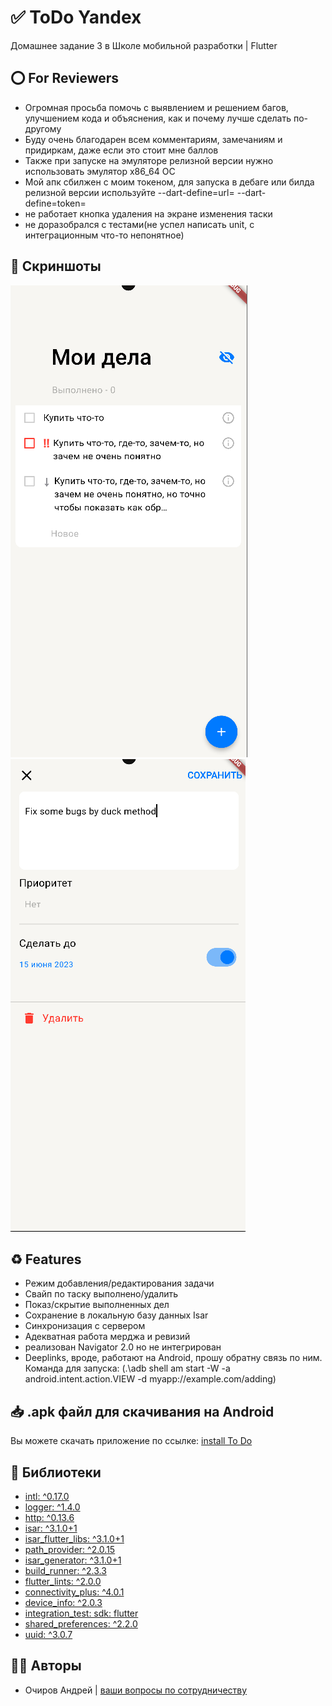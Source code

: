 # ✅ ToDo Yandex
Домашнее задание 3 в Школе мобильной разработки | Flutter

## ⭕️ For Reviewers
- Огромная просьба помочь с выявлением и решением багов, улучшением кода и объяснения, как и почему лучше сделать по-другому
- Буду очень благодарен всем комментариям, замечаниям и придиркам, даже если это стоит мне баллов
- Также при запуске на эмуляторе релизной версии нужно использовать эмулятор x86_64 ОС
- Мой апк сбилжен с моим токеном, для запуска в дебаге или билда релизной версии используйте --dart-define=url=<url> --dart-define=token=<token>
- не работает кнопка удаления на экране изменения таски
- не доразобрался с тестами(не успел написать unit, с интеграционным что-то непонятное) 

## 📱 Скриншоты

![Main screen](git/first.png) ![Add task](git/second.png)

## ♻️ Features
- Режим добавления/редактирования задачи
- Свайп по таску выполнено/удалить
- Показ/скрытие выполненных дел
- Сохранение в локальную базу данных Isar
- Синхронизация с сервером
- Адекватная работа мерджа и ревизий
- реализован Navigator 2.0 но не интегрирован
- Deeplinks, вроде, работают на Android, прошу обратну связь по ним. Команда для запуска: (.\adb shell am start -W -a android.intent.action.VIEW -d myapp://example.com/adding)


## 📥 .apk файл для скачивания на Android

Вы можете скачать приложение по ссылке: [install To Do](https://github.com/o4irov/to_do/releases/download/3.0/app-release.apk)

## 📝 Библиотеки

- [intl: ^0.17.0](https://pub.dev/packages/intl)
- [logger: ^1.4.0](https://pub.dev/packages/logger)
- [http: ^0.13.6](https://pub.dev/packages/http)
- [isar: ^3.1.0+1](https://pub.dev/packages/isar)
- [isar_flutter_libs: ^3.1.0+1](https://pub.dev/packages/isar_flutter_libs)
- [path_provider: ^2.0.15](https://pub.dev/packages/path_provider)
- [isar_generator: ^3.1.0+1](https://pub.dev/packages/isar_generator)
- [build_runner: ^2.3.3](https://pub.dev/packages/build_runner)
- [flutter_lints: ^2.0.0](https://pub.dev/packages/flutter_lints)
- [connectivity_plus: ^4.0.1]()
- [device_info: ^2.0.3]()
- [integration_test: sdk: flutter]()
- [shared_preferences: ^2.2.0]()
- [uuid: ^3.0.7]()

## 👨‍💻 Авторы

- Очиров Андрей | [ваши вопросы по сотрудничеству](https://t.me/o41rov)